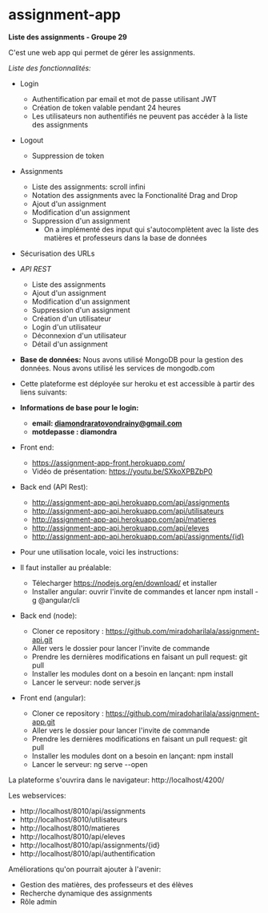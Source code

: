 # assignment-app
**Liste des assignments - Groupe 29**

C'est une web app qui permet de gérer les assignments.

*Liste des fonctionnalités:*

- Login
    - Authentification par email et mot de passe utilisant JWT
    - Création de token valable pendant 24 heures
    - Les utilisateurs non authentifiés ne peuvent pas accéder à la liste des assignments

- Logout
    - Suppression de token

- Assignments
    - Liste des assignments: scroll infini
    - Notation des assignments avec la Fonctionalité Drag and Drop
    - Ajout d'un assignment
    - Modification d'un assignment
    - Suppression d'un assignment
        - On a implémenté des input qui s'autocomplètent avec la liste des matières et professeurs dans la base de données

- Sécurisation des URLs

- *API REST*
  - Liste des assignments
  - Ajout d'un assignment
  - Modification d'un assignment
  - Suppression d'un assignment
  - Création d'un utilisateur 
  - Login d'un utilisateur
  - Déconnexion d'un utilisateur
  - Détail d'un assignment

- **Base de données:** Nous avons utilisé MongoDB pour la gestion des données. Nous avons utilisé les services de mongodb.com

- Cette plateforme est déployée sur heroku et est accessible à partir des liens suivants:

- **Informations de base pour le login:**
  - **email: diamondraratovondrainy@gmail.com**
  - **motdepasse : diamondra**
    
- Front end:
    - https://assignment-app-front.herokuapp.com/
    - Vidéo de présentation: https://youtu.be/SXkoXPBZbP0

- Back end (API Rest):
    - http://assignment-app-api.herokuapp.com/api/assignments
    - http://assignment-app-api.herokuapp.com/api/utilisateurs
    - http://assignment-app-api.herokuapp.com/api/matieres
    - http://assignment-app-api.herokuapp.com/api/eleves
    - http://assignment-app-api.herokuapp.com/api/assignments/{id}

- Pour une utilisation locale, voici les instructions:

- Il faut installer au préalable:
    - Télecharger https://nodejs.org/en/download/ et installer
    - Installer angular: ouvrir l'invite de commandes et lancer npm install -g @angular/cli

- Back end (node): 
    - Cloner ce repository : https://github.com/miradoharilala/assignment-api.git
    - Aller vers le dossier pour lancer l'invite de commande 
    - Prendre les dernières modifications en faisant un pull request: git pull
    - Installer les modules dont on a besoin en lançant: npm install
    - Lancer le serveur: node server.js

- Front end (angular): 
    - Cloner ce repository : https://github.com/miradoharilala/assignment-app.git
    - Aller vers le dossier pour lancer l'invite de commande 
    - Prendre les dernières modifications en faisant un pull request: git pull
    - Installer les modules dont on a besoin en lançant: npm install
    - Lancer le serveur: ng serve --open

La plateforme s'ouvrira dans le navigateur: http://localhost/4200/

Les webservices:
- http://localhost/8010/api/assignments
- http://localhost/8010/utilisateurs
- http://localhost/8010/matieres
- http://localhost/8010/api/eleves
- http://localhost/8010/api/assignments/{id}
- http://localhost/8010/api/authentification

Améliorations qu'on pourrait ajouter à l'avenir: 
- Gestion des matières, des professeurs et des élèves
- Recherche dynamique des assignments
- Rôle admin
 
